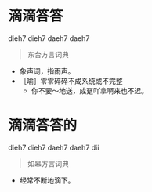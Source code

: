 # 滴滴答答
dieh7 dieh7 daeh7 daeh7
> 东台方言词典
- 象声词，指雨声。
- ［喻］零零碎碎不成系统或不完整
  - 你不要～地送，成趸吖拿啊来也不迟。

# 滴滴答答的
dieh7 dieh7 daeh7 daeh7 dii
> 如皋方言词典
- 经常不断地滴下。
